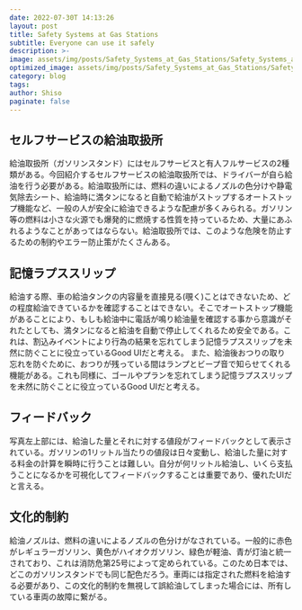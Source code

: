 ```yaml
---
date: 2022-07-30T 14:13:26
layout: post
title: Safety Systems at Gas Stations
subtitle: Everyone can use it safely
description: >-
image: assets/img/posts/Safety_Systems_at_Gas_Stations/Safety_Systems_at_Gas_Stations.jpg
optimized_image: assets/img/posts/Safety_Systems_at_Gas_Stations/Safety_Systems_at_Gas_Stations_resized_thumbnail.jpg
category: blog
tags: 
author: Shiso
paginate: false
---
```


## セルフサービスの給油取扱所

給油取扱所（ガソリンスタンド）にはセルフサービスと有人フルサービスの2種類がある。今回紹介するセルフサービスの給油取扱所では、ドライバーが自ら給油を行う必要がある。給油取扱所には、燃料の違いによるノズルの色分けや静電気除去シート、給油時に満タンになると自動で給油がストップするオートストップ機能など、一般の人が安全に給油できるような配慮が多くみられる。ガソリン等の燃料は小さな火源でも爆発的に燃焼する性質を持っているため、大量にあふれるようなことがあってはならない。給油取扱所では、このような危険を防止するための制約やエラー防止策がたくさんある。

## 記憶ラプススリップ

給油する際、車の給油タンクの内容量を直接見る(覗く)ことはできないため、どの程度給油できているかを確認することはできない。そこでオートストップ機能があることにより、もしも給油中に電話が鳴り給油量を確認する事から意識がそれたとしても、満タンになると給油を自動で停止してくれるため安全である。これは、割込みイベントにより行為の結果を忘れてしまう記憶ラプススリップを未然に防ぐことに役立っているGood UIだと考える。
また、給油後おつりの取り忘れを防ぐために、おつりが残っている間はランプとビープ音で知らせてくれる機能がある。これも同様に、ゴールやプランを忘れてしまう記憶ラプススリップを未然に防ぐことに役立っているGood UIだと考える。

## フィードバック

写真左上部には、給油した量とそれに対する値段がフィードバックとして表示されている。ガソリンの1リットル当たりの値段は日々変動し、給油した量に対する料金の計算を瞬時に行うことは難しい。自分が何リットル給油し、いくら支払うことになるかを可視化してフィードバックすることは重要であり、優れたUIだと言える。

## 文化的制約

給油ノズルは、燃料の違いによるノズルの色分けがなされている。一般的に赤色がレギュラーガソリン、黄色がハイオクガソリン、緑色が軽油、青が灯油と統一されており、これは消防危第25号によって定められている。このため日本では、どこのガソリンスタンドでも同じ配色だろう。車両には指定された燃料を給油する必要があり、この文化的制約を無視して誤給油してしまった場合には、所有している車両の故障に繋がる。